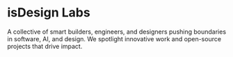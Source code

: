 # isDesign Labs
A collective of smart builders, engineers, and designers pushing boundaries in software, AI, and design. We spotlight innovative work and open-source projects that drive impact.
